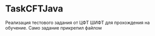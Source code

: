 # TaskCFTJava
 Реализация тестового задания от ЦФТ ШИФТ для прохождения на обучение. Само задание прикрепил файлом 
